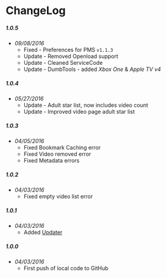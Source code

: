 ChangeLog
=========

##### 1.0.5
- _09/08/2016_
  - Fixed - Preferences for PMS `v1.1.3`
  - Update - Removed Openload support
  - Update - Cleaned ServiceCode
  - Update - DumbTools - added _Xbox One_ & _Apple TV v4_

##### 1.0.4
- _05/27/2016_
  - Update - Adult star list, now includes video count
  - Update - Improved video page adult star list

##### 1.0.3
- _04/05/2016_
  - Fixed Bookmark Caching error
  - Fixed Video removed error
  - Fixed Metadata errors

##### 1.0.2
- _04/03/2016_
  - Fixed empty video list error

##### 1.0.1
- _04/03/2016_
  - Added [Updater](https://github.com/kolsys/plex-channel-updater)

##### 1.0.0
- _04/03/2016_
  - First push of local code to GitHub

